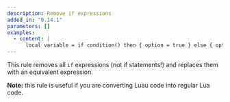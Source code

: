 ```yaml
---
description: Remove if expressions
added_in: "0.14.1"
parameters: []
examples:
  - content: |
      local variable = if condition() then { option = true } else { option = false }
---
```


This rule removes all `if` expressions (not if statements!) and replaces them with an equivalent expression.

**Note:** this rule is useful if you are converting Luau code into regular Lua code.
